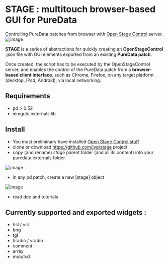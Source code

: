 # STAGE : multitouch browser-based GUI for PureData
Controlling PureData patches from browser with [Open Stage Control](https://openstagecontrol.ammd.net/) server.
![image](https://user-images.githubusercontent.com/1431894/154551869-8065fbe2-da76-4f52-9215-c1da3cfe7fc4.png)

**STAGE** is a series of abstractions for quickly creating an **OpenStageControl** .json file with GUI elements exported from an existing **PureData patch**. 

Once created, the script has to be executed by the OpenStageControl server, and enables the control of the PureData patch from a **browser-based client interface**, such as Chrome, Firefox, on any target platform (desktop, IPad, Android), via local networking.

## Requirements
* pd > 0.52
* iemguts externals lib

## Install
* You must preliminary have installed [Open Stage Control stuff](https://openstagecontrol.ammd.net/) .
* clone or download https://github.com/jyg/stage project
* copy (and rename) *stage* parent folder (and all its content) into your puredata externals folder

![image](https://user-images.githubusercontent.com/1431894/155305113-38f7d2cb-5cdb-470a-b609-f55e97aacc9d.png)

* in any pd patch, create a new [stage] object

![image](https://user-images.githubusercontent.com/1431894/155305485-2c28d239-0457-4c5b-bf05-f5ab8959ade9.png)

* read doc and tutorials

## Currently supported and exported widgets :
* hsl / vsl
* bng
* tgl
* hradio / vradio
* comment
* array
* mob/lcd 
